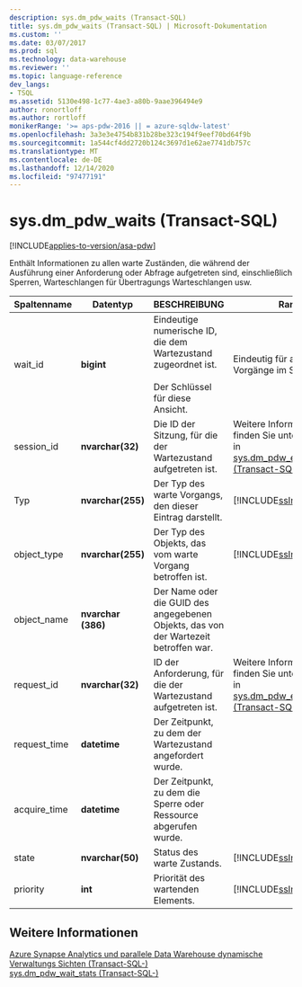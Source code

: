 ```yaml
---
description: sys.dm_pdw_waits (Transact-SQL)
title: sys.dm_pdw_waits (Transact-SQL) | Microsoft-Dokumentation
ms.custom: ''
ms.date: 03/07/2017
ms.prod: sql
ms.technology: data-warehouse
ms.reviewer: ''
ms.topic: language-reference
dev_langs:
- TSQL
ms.assetid: 5130e498-1c77-4ae3-a80b-9aae396494e9
author: ronortloff
ms.author: rortloff
monikerRange: '>= aps-pdw-2016 || = azure-sqldw-latest'
ms.openlocfilehash: 3a3e3e4754b831b28be323c194f9eef70bd64f9b
ms.sourcegitcommit: 1a544cf4dd2720b124c3697d1e62ae7741db757c
ms.translationtype: MT
ms.contentlocale: de-DE
ms.lasthandoff: 12/14/2020
ms.locfileid: "97477191"
---
```

# <a name="sysdm_pdw_waits-transact-sql"></a>sys.dm_pdw_waits (Transact-SQL)
[!INCLUDE[applies-to-version/asa-pdw](../../includes/applies-to-version/asa-pdw.md)]

  Enthält Informationen zu allen warte Zuständen, die während der Ausführung einer Anforderung oder Abfrage aufgetreten sind, einschließlich Sperren, Warteschlangen für Übertragungs Warteschlangen usw.  
  
|Spaltenname|Datentyp|BESCHREIBUNG|Range|  
|-----------------|---------------|-----------------|-----------|  
|wait_id|**bigint**|Eindeutige numerische ID, die dem Wartezustand zugeordnet ist.<br /><br /> Der Schlüssel für diese Ansicht.|Eindeutig für alle warte Vorgänge im System.|  
|session_id|**nvarchar(32)**|Die ID der Sitzung, für die der Wartezustand aufgetreten ist.|Weitere Informationen finden Sie unter session_id in [sys.dm_pdw_exec_sessions &#40;Transact-SQL-&#41;](../../relational-databases/system-dynamic-management-views/sys-dm-pdw-exec-sessions-transact-sql.md).|  
|Typ|**nvarchar(255)**|Der Typ des warte Vorgangs, den dieser Eintrag darstellt.|[!INCLUDE[ssInfoNA](../../includes/ssinfona-md.md)]|  
|object_type|**nvarchar(255)**|Der Typ des Objekts, das vom warte Vorgang betroffen ist.|[!INCLUDE[ssInfoNA](../../includes/ssinfona-md.md)]|  
|object_name|**nvarchar (386)**|Der Name oder die GUID des angegebenen Objekts, das von der Wartezeit betroffen war.||  
|request_id|**nvarchar(32)**|ID der Anforderung, für die der Wartezustand aufgetreten ist.|Weitere Informationen finden Sie unter request_id in [sys.dm_pdw_exec_requests &#40;Transact-SQL-&#41;](../../relational-databases/system-dynamic-management-views/sys-dm-pdw-exec-requests-transact-sql.md).|  
|request_time|**datetime**|Der Zeitpunkt, zu dem der Wartezustand angefordert wurde.||  
|acquire_time|**datetime**|Der Zeitpunkt, zu dem die Sperre oder Ressource abgerufen wurde.||  
|state|**nvarchar(50)**|Status des warte Zustands.|[!INCLUDE[ssInfoNA](../../includes/ssinfona-md.md)]|  
|priority|**int**|Priorität des wartenden Elements.|[!INCLUDE[ssInfoNA](../../includes/ssinfona-md.md)]|  
  
## <a name="see-also"></a>Weitere Informationen  
 [Azure Synapse Analytics und parallele Data Warehouse dynamische Verwaltungs Sichten &#40;Transact-SQL-&#41;](../../relational-databases/system-dynamic-management-views/sql-and-parallel-data-warehouse-dynamic-management-views.md)   
 [sys.dm_pdw_wait_stats &#40;Transact-SQL-&#41;](../../relational-databases/system-dynamic-management-views/sys-dm-pdw-wait-stats-transact-sql.md)  
  
  
